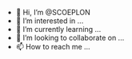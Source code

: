 - 👋 Hi, I’m @SCOEPLON
- 👀 I’m interested in ...
- 🌱 I’m currently learning ...
- 💞️ I’m looking to collaborate on ...
- 📫 How to reach me ...

<!---
SCOEPLON/SCOEPLON is a ✨ special ✨ repository because its `README.md` (this file) appears on your GitHub profile.
You can click the Preview link to take a look at your changes.
--->
